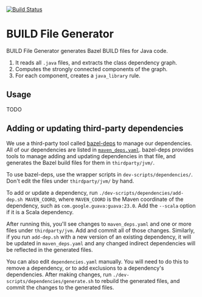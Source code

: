 [![Build Status](http://ci.bazel.io/buildStatus/icon?job=BUILD_file_generator)](http://ci.bazel.io/job/BUILD_file_generator)

# BUILD File Generator

BUILD File Generator generates Bazel BUILD files for Java code.

1. It reads all `.java` files, and extracts the class dependency graph.
2. Computes the strongly connected components of the graph.
3. For each component, creates a `java_library` rule.

## Usage

TODO

## Adding or updating third-party dependencies

We use a third-party tool called [bazel-deps](https://github.com/johnynek/bazel-deps)
to manage our dependencies. All of our dependencies are listed in
[`maven_deps.yaml`](maven_deps.yaml). bazel-deps provides tools to manage
adding and updating dependencies in that file, and generates the Bazel build
files for them in `thirdparty/jvm/`.

To use bazel-deps, use the wrapper scripts in `dev-scripts/dependencies/`. Don't
edit the files under `thirdparty/jvm/` by hand.

To add or update a dependency, run `./dev-scripts/dependencies/add-dep.sh MAVEN_COORD`,
where `MAVEN_COORD` is the Maven coordinate of the dependency, such as `com.google.guava:guava:23.0`.
Add the `--scala` option if it is a Scala dependency.

After running this, you'll see changes to `maven_deps.yaml` and one or more files
under `thirdparty/jvm`. Add and commit all of those changes. Similarly, if you
run `add-dep.sh` with a new version of an existing dependency, it will be updated
in `maven_deps.yaml` and any changed indirect dependencies will be reflected in
the generated files.

You can also edit `dependencies.yaml` manually. You will need to do this to
remove a dependency, or to add exclusions to a dependency's dependencies. After
making changes, run `./dev-scripts/dependencies/generate.sh` to rebuild the
generated files, and commit the changes to the generated files.